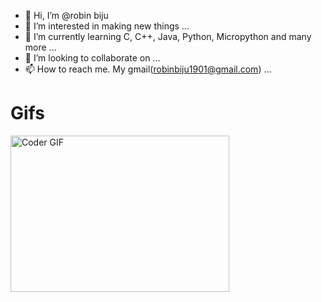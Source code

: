 - 👋 Hi, I’m @robin biju
- 👀 I’m interested in making new things ...
- 🌱 I’m currently learning C, C++, Java, Python, Micropython and many more ...
- 💞️ I’m looking to collaborate on ...
- 📫 How to reach me. My gmail(robinbiju1901@gmail.com) ...



# Gifs

<img alt="Coder GIF" height=250 width=350 src="https://magiccopy.xyz/assets/images/hadder.gif" />
<br>

<!---
robin-UI/robin-UI is a ✨ special ✨ repository because its `README.md` (this file) appears on your GitHub profile.
You can click the Preview link to take a look at your changes.
--->
